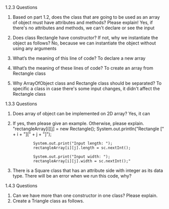1.2.3 Questions
1. Based on part 1.2, does the class that are going to be used as an array of object must have
attributes and methods? Please explain!
Yes, if there's no attributes and methods, we can't declare or see the input

2. Does class Rectangle have constructor? If not, why we instantiate the object as follows?
No, because we can instantiate the object without using any arguments

3. What’s the meaning of this line of code?
To declare a new array

4. What’s the meaning of these lines of code?
To create an array from Rectangle class

5. Why ArrayOfObject class and Rectangle class should be separated?
To specific a class in case there's some input changes, it didn't affect the Rectangle class


1.3.3 Questions
1. Does array of object can be implemented on 2D array?
Yes, it can

2. If yes, then please give an example. Otherwise, please explain.
"rectangleArray[i][j] = new Rectangle();
                System.out.println("Rectangle [" + i + "][" + j + "]");

                System.out.print("Input length: ");
                rectangleArray[i][j].length = sc.nextInt();

                System.out.print("Input width: ");
                rectangleArray[i][j].width = sc.nextInt();"

3. There is a Square class that has an attribute side with integer as its data type. There
will be an error when we run this code, why?

1.4.3 Questions
1. Can we have more than one constructor in one class? Please explain.
2. Create a Triangle class as follows.